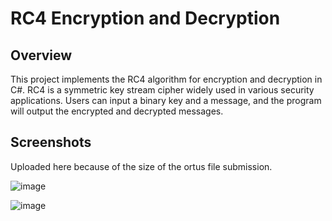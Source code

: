 # RC4 Encryption and Decryption

## Overview

This project implements the RC4 algorithm for encryption and decryption in C#. RC4 is a symmetric key stream cipher widely used in various security applications. Users can input a binary key and a message, and the program will output the encrypted and decrypted messages.

## Screenshots

Uploaded here because of the size of the ortus file submission.

![image](https://github.com/Manon-FLP/Coding-Project/assets/154532301/8fdc7fdc-3de8-443e-a5e4-cb505bcd05ef)

![image](https://github.com/Manon-FLP/Coding-Project/assets/154532301/7ec5e753-2fe8-42d4-997e-fb90e31ea93b)
